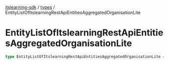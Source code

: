 [itslearning-sdk](../../modules.md) / [types](../index.md) / EntityListOfItslearningRestApiEntitiesAggregatedOrganisationLite

# EntityListOfItslearningRestApiEntitiesAggregatedOrganisationLite

```ts
type EntityListOfItslearningRestApiEntitiesAggregatedOrganisationLite = PaginatedResponse<ItslearningRestApiEntitiesAggregatedOrganisationLite>;
```
